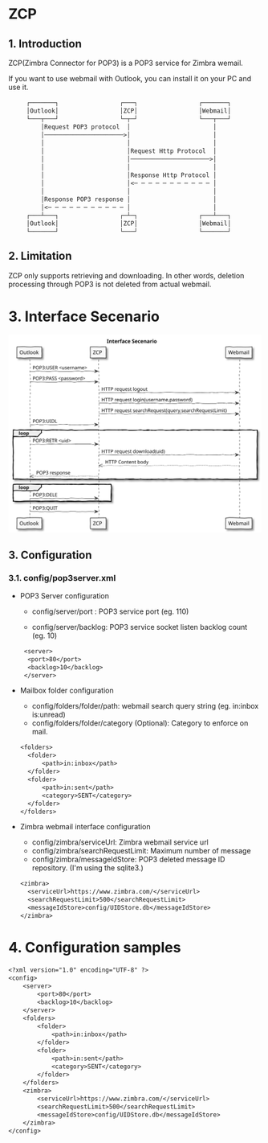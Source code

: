 # ZCP

## 1. Introduction

ZCP(Zimbra Connector for POP3) is a POP3 service for Zimbra wemail.

If you want to use webmail with Outlook, you can install it on your PC and use it.

```
     ┌───────┐                 ┌───┐                 ┌───────┐
     │Outlook│                 │ZCP│                 │Webmail│
     └───┬───┘                 └─┬─┘                 └───┬───┘
         │Request POP3 protocol  │                       │    
         │──────────────────────>│                       │    
         │                       │                       │    
         │                       │Request Http Protocol  │    
         │                       │──────────────────────>│    
         │                       │                       │    
         │                       │Response Http Protocol │    
         │                       │<─ ─ ─ ─ ─ ─ ─ ─ ─ ─ ─ │    
         │                       │                       │    
         │Response POP3 response │                       │    
         │<─ ─ ─ ─ ─ ─ ─ ─ ─ ─ ─ │                       │    
     ┌───┴───┐                 ┌─┴─┐                 ┌───┴───┐
     │Outlook│                 │ZCP│                 │Webmail│
     └───────┘                 └───┘                 └───────┘
 ```

## 2. Limitation

ZCP only supports retrieving and downloading. In other words, deletion processing through POP3 is not deleted from actual webmail.



# 3. Interface Secenario

![ZCP Interface](https://raw.githubusercontent.com/kblee0/ZCP/master/ZCP_if.svg)


## 3. Configuration

### 3.1. config/pop3server.xml

- POP3 Server configuration

  - config/server/port : POP3 service port (eg. 110)

  - config/server/backlog: POP3 service socket listen backlog count (eg. 10)

  ```
   <server>
   	<port>80</port>
   	<backlog>10</backlog>
   </server>
  ```

- Mailbox folder configuration

  - config/folders/folder/path: webmail search query string (eg. in:inbox is:unread)
  - config/folders/folder/category (Optional): Category to enforce on mail. 

  ```
  <folders>
  	<folder>
  		<path>in:inbox</path>
  	</folder>
  	<folder>
  		<path>in:sent</path>
  		<category>SENT</category>
  	</folder>
  </folders>
  ```

- Zimbra webmail interface configuration

  - config/zimbra/serviceUrl: Zimbra webmail service url
  - config/zimbra/searchRequestLimit: Maximum number of message 
  - config/zimbra/messageIdStore: POP3 deleted message ID repository. (I'm using the sqlite3.)

  ```
  <zimbra>
  	<serviceUrl>https://www.zimbra.com/</serviceUrl>
  	<searchRequestLimit>500</searchRequestLimit>
  	<messageIdStore>config/UIDStore.db</messageIdStore>
  </zimbra>
  ```




# 4. Configuration samples

```
<?xml version="1.0" encoding="UTF-8" ?>
<config>
	<server>
		<port>80</port>
		<backlog>10</backlog>
	</server>
	<folders>
		<folder>
			<path>in:inbox</path>
		</folder>
		<folder>
			<path>in:sent</path>
			<category>SENT</category>
		</folder>
	</folders>
	<zimbra>
		<serviceUrl>https://www.zimbra.com/</serviceUrl>
		<searchRequestLimit>500</searchRequestLimit>
		<messageIdStore>config/UIDStore.db</messageIdStore>
	</zimbra>
</config>
```
